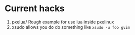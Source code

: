 # Current hacks

1. pxelua/ Rough example for use lua inside pxelinux
2. xsudo allows you do do something like `xsudo -u foo gvim`
